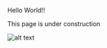 Hello World!!

This page is under construction

![alt text](https://https://github.com/AnVIX/AnVIX.github.io/blob/master/data-insight.png "Data & Insight Logo")
